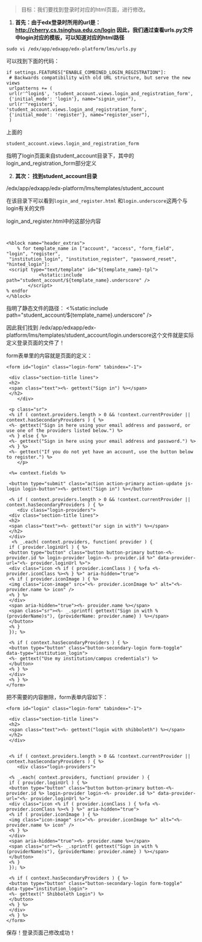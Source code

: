 > 目标：我们要找到登录时对应的html页面，进行修改。

1. **首先：由于edx登录时所用的url是：http://cherry.cs.tsinghua.edu.cn/login
因此，我们通过查看urls.py文件中login对应的模板，可以知道对应的html路径**

```
sudo vi /edx/app/edxapp/edx-platform/lms/urls.py
```

可以找到下面的代码：
```
if settings.FEATURES["ENABLE_COMBINED_LOGIN_REGISTRATION"]:
 # Backwards compatibility with old URL structure, but serve the new views
 urlpatterns += (
 url(r'^login$', 'student_account.views.login_and_registration_form',
 {'initial_mode': 'login'}, name="signin_user"),
 url(r'^register$', 'student_account.views.login_and_registration_form',
 {'initial_mode': 'register'}, name="register_user"),
 )
```

上面的
```
student_account.views.login_and_registration_form
```
指明了login页面来自student_account目录下，其中的login_and_registration_form部分定义


2. **其次： 找到student_account目录**

/edx/app/edxapp/edx-platform/lms/templates/student_account

在该目录下可以看到```login_and_register.html``` 和```login.underscore```这两个与login有关的文件

login_and_register.html中的这部分内容
```


<%block name="header_extras">
    % for template_name in ["account", "access", "form_field", "login", "register",
 "institution_login", "institution_register", "password_reset", "hinted_login"]:
 <script type="text/template" id="${template_name}-tpl">
            <%static:include path="student_account/${template_name}.underscore" />
        </script>
% endfor
</%block>

```

指明了静态文件的路径：  <%static:include path="student_account/${template_name}.underscore" />

因此我们找到
/edx/app/edxapp/edx-platform/lms/templates/student_account/login.underscore这个文件就是实际定义登录页面的文件了！

form表单里的内容就是页面的定义：
```
<form id="login" class="login-form" tabindex="-1">

 <div class="section-title lines">
 <h2>
 <span class="text"><%- gettext("Sign in") %></span>
 </h2>
    </div>

 <p class="sr">
 <% if ( context.providers.length > 0 && !context.currentProvider || context.hasSecondaryProviders ) { %>
 <%- gettext("Sign in here using your email address and password, or use one of the providers listed below.") %>
 <% } else { %>
 <%- gettext("Sign in here using your email address and password.") %>
 <% } %>
 <%- gettext("If you do not yet have an account, use the button below to register.") %>
    </p>

 <%= context.fields %>

 <button type="submit" class="action action-primary action-update js-login login-button"><%- gettext("Sign in") %></button>

 <% if ( context.providers.length > 0 && !context.currentProvider || context.hasSecondaryProviders ) { %>
    <div class="login-providers">
 <div class="section-title lines">
 <h2>
 <span class="text"><%- gettext("or sign in with") %></span>
 </h2>
 </div>
  <% _.each( context.providers, function( provider ) {
 if ( provider.loginUrl ) { %>
 <button type="button" class="button button-primary button-<%- provider.id %> login-provider login-<%- provider.id %>" data-provider-url="<%- provider.loginUrl %>">
 <div class="icon <% if ( provider.iconClass ) { %>fa <%- provider.iconClass %><% } %>" aria-hidden="true">
 <% if ( provider.iconImage ) { %>
 <img class="icon-image" src="<%- provider.iconImage %>" alt="<%- provider.name %> icon" />
 <% } %>
 </div>
 <span aria-hidden="true"><%- provider.name %></span>
 <span class="sr"><%- _.sprintf( gettext("Sign in with %(providerName)s"), {providerName: provider.name} ) %></span>
 </button>
 <% }
 }); %>

 <% if ( context.hasSecondaryProviders ) { %>
 <button type="button" class="button-secondary-login form-toggle" data-type="institution_login">
 <%- gettext("Use my institution/campus credentials") %>
 </button>
 <% } %>
 </div>
 <% } %>
</form>
```

把不需要的内容删除，form表单内容如下：
```
<form id="login" class="login-form" tabindex="-1">

 <div class="section-title lines">
 <h2>
 <span class="text"><%- gettext("login with shibboleth") %></span>
 </h2>
 </div>


 <% if ( context.providers.length > 0 && !context.currentProvider || context.hasSecondaryProviders ) { %>
    <div class="login-providers">

 <% _.each( context.providers, function( provider ) {
 if ( provider.loginUrl ) { %>
 <button type="button" class="button button-primary button-<%- provider.id %> login-provider login-<%- provider.id %>" data-provider-url="<%- provider.loginUrl %>">
 <div class="icon <% if ( provider.iconClass ) { %>fa <%- provider.iconClass %><% } %>" aria-hidden="true">
 <% if ( provider.iconImage ) { %>
 <img class="icon-image" src="<%- provider.iconImage %>" alt="<%- provider.name %> icon" />
 <% } %>
 </div>
 <span aria-hidden="true"><%- provider.name %></span>
 <span class="sr"><%- _.sprintf( gettext("Sign in with %(providerName)s"), {providerName: provider.name} ) %></span>
 </button>
 <% }
 }); %>

 <% if ( context.hasSecondaryProviders ) { %>
 <button type="button" class="button-secondary-login form-toggle" data-type="institution_login">
 <%- gettext(" Shibboleth Login") %>
 </button>
 <% } %>
 </div>
 <% } %>
</form>
```

保存！登录页面己修改成功！


